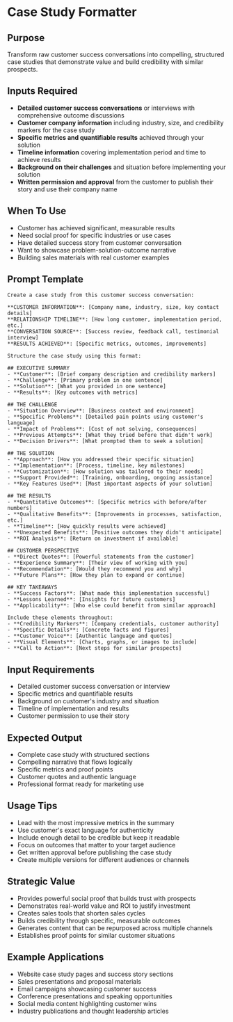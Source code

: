 # Case Study Formatter

## Purpose
Transform raw customer success conversations into compelling, structured case studies that demonstrate value and build credibility with similar prospects.

## Inputs Required
- **Detailed customer success conversations** or interviews with comprehensive outcome discussions
- **Customer company information** including industry, size, and credibility markers for the case study
- **Specific metrics and quantifiable results** achieved through your solution
- **Timeline information** covering implementation period and time to achieve results
- **Background on their challenges** and situation before implementing your solution
- **Written permission and approval** from the customer to publish their story and use their company name

## When To Use
- Customer has achieved significant, measurable results
- Need social proof for specific industries or use cases
- Have detailed success story from customer conversation
- Want to showcase problem-solution-outcome narrative
- Building sales materials with real customer examples

## Prompt Template

```
Create a case study from this customer success conversation:

**CUSTOMER INFORMATION**: [Company name, industry, size, key contact details]
**RELATIONSHIP TIMELINE**: [How long customer, implementation period, etc.]
**CONVERSATION SOURCE**: [Success review, feedback call, testimonial interview]
**RESULTS ACHIEVED**: [Specific metrics, outcomes, improvements]

Structure the case study using this format:

## EXECUTIVE SUMMARY
- **Customer**: [Brief company description and credibility markers]
- **Challenge**: [Primary problem in one sentence]
- **Solution**: [What you provided in one sentence]
- **Results**: [Key outcomes with metrics]

## THE CHALLENGE
- **Situation Overview**: [Business context and environment]
- **Specific Problems**: [Detailed pain points using customer's language]
- **Impact of Problems**: [Cost of not solving, consequences]
- **Previous Attempts**: [What they tried before that didn't work]
- **Decision Drivers**: [What prompted them to seek a solution]

## THE SOLUTION
- **Approach**: [How you addressed their specific situation]
- **Implementation**: [Process, timeline, key milestones]
- **Customization**: [How solution was tailored to their needs]
- **Support Provided**: [Training, onboarding, ongoing assistance]
- **Key Features Used**: [Most important aspects of your solution]

## THE RESULTS
- **Quantitative Outcomes**: [Specific metrics with before/after numbers]
- **Qualitative Benefits**: [Improvements in processes, satisfaction, etc.]
- **Timeline**: [How quickly results were achieved]
- **Unexpected Benefits**: [Positive outcomes they didn't anticipate]
- **ROI Analysis**: [Return on investment if available]

## CUSTOMER PERSPECTIVE
- **Direct Quotes**: [Powerful statements from the customer]
- **Experience Summary**: [Their view of working with you]
- **Recommendation**: [Would they recommend you and why]
- **Future Plans**: [How they plan to expand or continue]

## KEY TAKEAWAYS
- **Success Factors**: [What made this implementation successful]
- **Lessons Learned**: [Insights for future customers]
- **Applicability**: [Who else could benefit from similar approach]

Include these elements throughout:
- **Credibility Markers**: [Company credentials, customer authority]
- **Specific Details**: [Concrete facts and figures]
- **Customer Voice**: [Authentic language and quotes]
- **Visual Elements**: [Charts, graphs, or images to include]
- **Call to Action**: [Next steps for similar prospects]
```

## Input Requirements
- Detailed customer success conversation or interview
- Specific metrics and quantifiable results
- Background on customer's industry and situation
- Timeline of implementation and results
- Customer permission to use their story

## Expected Output
- Complete case study with structured sections
- Compelling narrative that flows logically
- Specific metrics and proof points
- Customer quotes and authentic language
- Professional format ready for marketing use

## Usage Tips
- Lead with the most impressive metrics in the summary
- Use customer's exact language for authenticity
- Include enough detail to be credible but keep it readable
- Focus on outcomes that matter to your target audience
- Get written approval before publishing the case study
- Create multiple versions for different audiences or channels

## Strategic Value
- Provides powerful social proof that builds trust with prospects
- Demonstrates real-world value and ROI to justify investment
- Creates sales tools that shorten sales cycles
- Builds credibility through specific, measurable outcomes
- Generates content that can be repurposed across multiple channels
- Establishes proof points for similar customer situations

## Example Applications
- Website case study pages and success story sections
- Sales presentations and proposal materials
- Email campaigns showcasing customer success
- Conference presentations and speaking opportunities
- Social media content highlighting customer wins
- Industry publications and thought leadership articles